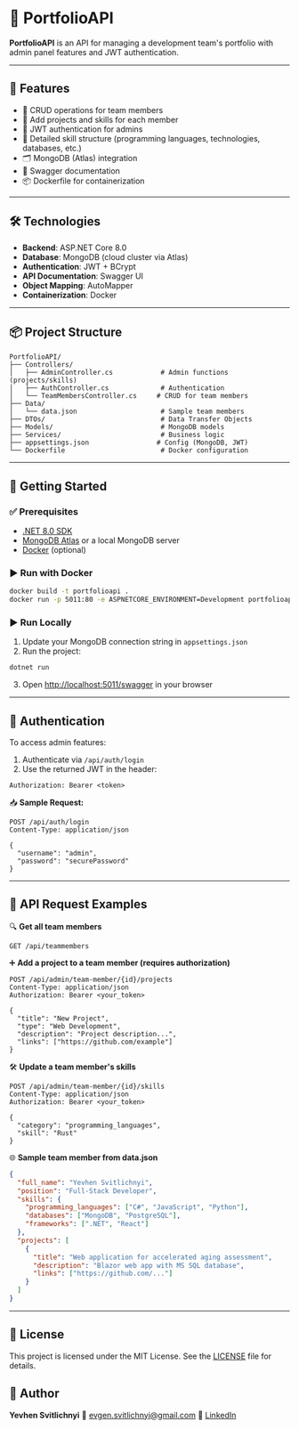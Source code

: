 # 📁 PortfolioAPI

**PortfolioAPI** is an API for managing a development team's portfolio with admin panel features and JWT authentication.

---

## 🚀 Features

- 🔄 CRUD operations for team members
- 🧠 Add projects and skills for each member
- 🔐 JWT authentication for admins
- 🧰 Detailed skill structure (programming languages, technologies, databases, etc.)
- 🗂️ MongoDB (Atlas) integration
- 📄 Swagger documentation
- 📦 Dockerfile for containerization

---

## 🛠 Technologies

- **Backend**: ASP.NET Core 8.0
- **Database**: MongoDB (cloud cluster via Atlas)
- **Authentication**: JWT + BCrypt
- **API Documentation**: Swagger UI
- **Object Mapping**: AutoMapper
- **Containerization**: Docker

---

## 📦 Project Structure

```
PortfolioAPI/
├── Controllers/
│   ├── AdminController.cs            # Admin functions (projects/skills)
│   ├── AuthController.cs             # Authentication
│   └── TeamMembersController.cs     # CRUD for team members
├── Data/
│   └── data.json                     # Sample team members
├── DTOs/                             # Data Transfer Objects
├── Models/                           # MongoDB models
├── Services/                         # Business logic
├── appsettings.json                 # Config (MongoDB, JWT)
└── Dockerfile                        # Docker configuration
```

---

## 🏁 Getting Started

### ✅ Prerequisites

- [.NET 8.0 SDK](https://dotnet.microsoft.com/)
- [MongoDB Atlas](https://www.mongodb.com/atlas) or a local MongoDB server
- [Docker](https://www.docker.com/) (optional)

### ▶️ Run with Docker

```bash
docker build -t portfolioapi .
docker run -p 5011:80 -e ASPNETCORE_ENVIRONMENT=Development portfolioapi
```

### ▶️ Run Locally

1. Update your MongoDB connection string in `appsettings.json`
2. Run the project:

```bash
dotnet run
```

3. Open [http://localhost:5011/swagger](http://localhost:5011/swagger) in your browser

---

## 🔐 Authentication

To access admin features:

1. Authenticate via `/api/auth/login`
2. Use the returned JWT in the header:

```
Authorization: Bearer <token>
```

📥 **Sample Request:**

```http
POST /api/auth/login
Content-Type: application/json

{
  "username": "admin",
  "password": "securePassword"
}
```

---

## 📌 API Request Examples

🔍 **Get all team members**

```http
GET /api/teammembers
```

➕ **Add a project to a team member (requires authorization)**

```http
POST /api/admin/team-member/{id}/projects
Content-Type: application/json
Authorization: Bearer <your_token>

{
  "title": "New Project",
  "type": "Web Development",
  "description": "Project description...",
  "links": ["https://github.com/example"]
}
```

🛠 **Update a team member's skills**

```http
POST /api/admin/team-member/{id}/skills
Content-Type: application/json
Authorization: Bearer <your_token>

{
  "category": "programming_languages",
  "skill": "Rust"
}
```

🌐 **Sample team member from data.json**

```json
{
  "full_name": "Yevhen Svitlichnyi",
  "position": "Full-Stack Developer",
  "skills": {
    "programming_languages": ["C#", "JavaScript", "Python"],
    "databases": ["MongoDB", "PostgreSQL"],
    "frameworks": [".NET", "React"]
  },
  "projects": [
    {
      "title": "Web application for accelerated aging assessment",
      "description": "Blazor web app with MS SQL database",
      "links": ["https://github.com/..."]
    }
  ]
}
```

---

## 📜 License

This project is licensed under the MIT License. See the [LICENSE](./LICENSE) file for details.

## 👤 Author

**Yevhen Svitlichnyi**
📧 [evgen.svitlichnyi@gmail.com](mailto:evgen.svitlichnyi@gmail.com)
🔗 [LinkedIn](https://linkedin.com/in/yevhen-svitlychnyi)
